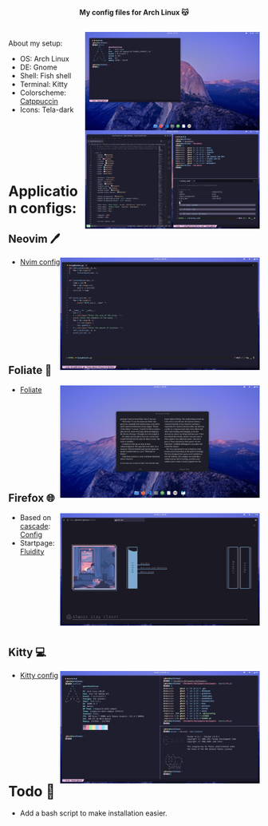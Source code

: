 <p align="center">
    <b> My config files for Arch Linux 😽️ </b>
</p>
<br>

<img src="assets/main.png" align="right" width="350px">

About my setup:
- OS: Arch Linux
- DE: Gnome 
- Shell: Fish shell
- Terminal: Kitty
- Colorscheme: [Catppuccin](https://github.com/catppuccin/catppuccin)
- Icons: Tela-dark
<br>
<br>
<br>
<br>
<br>


# Application configs: 

## Neovim 🖊️
<img src="assets/nvim.png" align="right" width="400px">

- [Nvim config](https://github.com/ghostx31/Gnome-catppuccin/tree/main/.config/nvim)

<br>
<br>  

<br>

<br>
<br>

<br>
<br>
<br>
<br>

## Foliate 📔️ 

<img src="assets/foliate.png" width="400px" align="right">

- [Foliate](https://github.com/ghostx31/Gnome-catppuccin/tree/main/.config/com.github.johnfactotum.Foliate)


<br>
<br>  

<br>

<br>
<br>

<br>
<br>
<br>
<br>

## Firefox 🌐️
<img src="assets/firefox.png"  align="right" width="400px">

- Based on [cascade](https://github.com/andreasgrafen/cascade): [Config](https://github.com/ghostx31/Gnome-catppuccin/tree/main/firefox)
- Startpage: [Fluidity](https://ghostx31.github.io/fluidity/)



<br>
<br>  

<br>

<br>
<br>

<br>
<br>
<br>

## Kitty 💻️ 
<img src="assets/kitty.png" align="right" width="400px">

- [Kitty config](https://github.com/ghostx31/Gnome-catppuccin/tree/main/.config/kitty)
<br>
<br>  

<br>

<br>
<br>

<br>
<br>
<br>
<br>

# Todo 💭️ 
- Add a bash script to make installation easier. 
